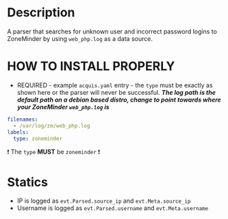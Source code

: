 # Description
A parser that searches for unknown user and incorrect password logins to ZoneMinder by using `web_php.log` as a data source.

# HOW TO INSTALL PROPERLY
- REQUIRED - example `acquis.yaml` entry - the `type` must be exactly as shown here or the parser will never be successful.
***The log path is the default path on a debian based distro, change to point towards where your ZoneMinder `web_php.log` is***
```yaml
filenames:
  - /var/log/zm/web_php.log
labels:
  type: zoneminder
```
:exclamation: The `type` **MUST** be `zoneminder` :exclamation:

# Statics
- IP is logged as `evt.Parsed.source_ip` and `evt.Meta.source_ip`
- Username is logged as `evt.Parsed.username` and `evt.Meta.username`
